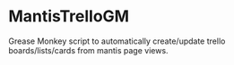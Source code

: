 MantisTrelloGM
==============

Grease Monkey script to automatically create/update trello boards/lists/cards from mantis page views.